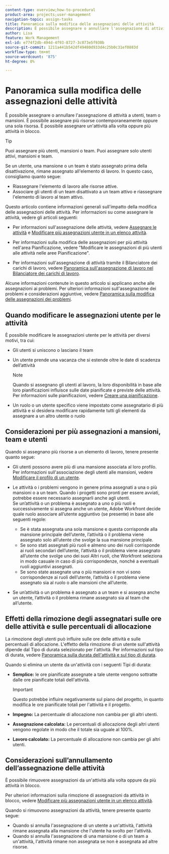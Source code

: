 ```yaml
---
content-type: overview;how-to-procedural
product-area: projects;user-management
navigation-topic: assign-tasks
title: Panoramica sulla modifica delle assegnazioni delle attività
description: È possibile assegnare o annullare l'assegnazione di attività a utenti, team o mansioni. È possibile assegnare più risorse contemporaneamente oppure una sola risorsa. È possibile assegnare un'attività alla volta oppure più attività in blocco.
author: Lisa
feature: Work Management
exl-id: e774f2db-494d-4f93-8727-3c073e5f930b
source-git-commit: 1211a441b542df49480d933d4c25b0c31ef0883d
workflow-type: tm+mt
source-wordcount: '875'
ht-degree: 0%

---
```


# Panoramica sulla modifica delle assegnazioni delle attività

È possibile assegnare o annullare l&#39;assegnazione di attività a utenti, team o mansioni. È possibile assegnare più risorse contemporaneamente oppure una sola risorsa. È possibile assegnare un&#39;attività alla volta oppure più attività in blocco.

>[!TIP]
>
>Puoi assegnare più utenti, mansioni o team. Puoi assegnare solo utenti attivi, mansioni e team.
>
>Se un utente, una mansione o un team è stato assegnato prima della disattivazione, rimane assegnato all&#39;elemento di lavoro. In questo caso, consigliamo quanto segue:
>
>* Riassegnare l&#39;elemento di lavoro alle risorse attive.
>* Associare gli utenti di un team disattivato a un team attivo e riassegnare l&#39;elemento di lavoro al team attivo.
>

Questo articolo contiene informazioni generali sull&#39;impatto della modifica delle assegnazioni delle attività. Per informazioni su come assegnare le attività, vedere gli articoli seguenti:

* Per informazioni sull&#39;assegnazione delle attività, vedere [Assegnare le attività](../../../manage-work/tasks/assign-tasks/assign-tasks.md) e [Modificare più assegnazioni utente in un elenco attività](../../../manage-work/tasks/assign-tasks/modify-multiple-assignments-in-task-list.md).

* Per informazioni sulla modifica delle assegnazioni per più attività nell&#39;area Pianificazione, vedere &quot;Modificare le assegnazioni di più utenti alle attività nelle aree Pianificazione&quot;.
* Per informazioni sull&#39;assegnazione di attività tramite il Bilanciatore dei carichi di lavoro, vedere [Panoramica sull&#39;assegnazione di lavoro nel Bilanciatore dei carichi di lavoro](../../../resource-mgmt/workload-balancer/assign-work-in-workload-balancer.md).

Alcune informazioni contenute in questo articolo si applicano anche alle assegnazioni ai problemi. Per ulteriori informazioni sull&#39;assegnazione dei problemi e considerazioni aggiuntive, vedere [Panoramica sulla modifica delle assegnazioni dei problemi](../../../manage-work/issues/manage-issues/modify-issue-assignments-overview.md).

## Quando modificare le assegnazioni utente per le attività

È possibile modificare le assegnazioni utente per le attività per diversi motivi, tra cui:

* Gli utenti si uniscono o lasciano il team
* Un utente prende una vacanza che si estende oltre le date di scadenza dell’attività

  >[!NOTE]
  >
  >Quando si assegnano gli utenti al lavoro, la loro disponibilità in base alle loro pianificazioni influisce sulle date pianificate e previste delle attività. Per informazioni sulle pianificazioni, vedere [Creare una pianificazione](../../../administration-and-setup/set-up-workfront/configure-timesheets-schedules/create-schedules.md).

* Un ruolo o un utente specifico viene impostato come assegnatario di più attività e si desidera modificare rapidamente tutti gli elementi da assegnare a un altro utente o ruolo

## Considerazioni per più assegnazioni a mansioni, team e utenti

Quando si assegnano più risorse a un elemento di lavoro, tenere presente quanto segue:

* Gli utenti possono avere più di una mansione associata al loro profilo. Per informazioni sull&#39;associazione degli utenti alle mansioni, vedere [Modificare il profilo di un utente](../../../administration-and-setup/add-users/create-and-manage-users/edit-a-users-profile.md).

* Le attività o i problemi vengono in genere prima assegnati a una o più mansioni o a un team. Quando i progetti sono pronti per essere avviati, potrebbe essere necessario assegnarli anche agli utenti.\
  Se un’attività o un problema è assegnato a uno o più ruoli e successivamente si assegna anche un utente, Adobe Workfront decide quale ruolo associare all’utente aggiuntivo (se presente) in base alle seguenti regole:

   * Se è stata assegnata una sola mansione e questa corrisponde alla mansione principale dell’utente, l’attività o il problema viene assegnato solo all’utente che svolge la sua mansione principale.
   * Se sono stati assegnati più ruoli e almeno uno dei ruoli corrisponde ai ruoli secondari dell’utente, l’attività o il problema viene assegnato all’utente che svolge uno dei suoi Altri ruoli, che Workfront seleziona in modo casuale in caso di più corrispondenze, nonché a eventuali ruoli aggiuntivi assegnati.
   * Se sono state assegnate una o più mansioni e non vi sono corrispondenze ai ruoli dell’utente, l’attività o il problema viene assegnato sia al ruolo o alle mansioni che all’utente.

* Se un’attività o un problema è assegnato a un team e si assegna anche un utente, l’attività o il problema rimane assegnato sia al team che all’utente.

## Effetti della rimozione degli assegnatari sulle ore delle attività e sulle percentuali di allocazione

La rimozione degli utenti può influire sulle ore delle attività e sulle percentuali di allocazione. L&#39;effetto della rimozione di un utente sull&#39;attività dipende dal Tipo di durata selezionato per l&#39;attività. Per informazioni sul tipo di durata, vedere [Panoramica sulla durata dell&#39;attività e sul tipo di durata](../../../manage-work/tasks/taskdurtn/task-duration-and-duration-type.md).

Quando si elimina un utente da un&#39;attività con i seguenti Tipi di durata:

* **Semplice:** le ore pianificate assegnate a tale utente vengono sottratte dalle ore pianificate totali dell&#39;attività.

  >[!IMPORTANT]
  >
  >Questo potrebbe influire negativamente sul piano del progetto, in quanto modifica le ore pianificate totali per l&#39;attività e il progetto.

* **Impegno:** La percentuale di allocazione non cambia per gli altri utenti.
* **Assegnazione calcolata:** Le percentuali di allocazione degli altri utenti vengono regolate in modo che il totale sia uguale al 100%.
* **Lavoro calcolato:** La percentuale di allocazione non cambia per gli altri utenti.

## Considerazioni sull’annullamento dell’assegnazione delle attività

È possibile rimuovere assegnazioni da un&#39;attività alla volta oppure da più attività in blocco.

Per ulteriori informazioni sulla rimozione di assegnazioni da attività in blocco, vedere [Modificare più assegnazioni utente in un elenco attività](../../../manage-work/tasks/assign-tasks/modify-multiple-assignments-in-task-list.md).

Quando si rimuovono assegnazioni da attività, tenere presente quanto segue:

* Quando si annulla l&#39;assegnazione di un utente a un&#39;attività, l&#39;attività rimane assegnata alla mansione che l&#39;utente ha svolto per l&#39;attività.
* Quando si annulla l&#39;assegnazione di una mansione o di un team a un&#39;attività, l&#39;attività rimane non assegnata se non è assegnata ad altre risorse.
